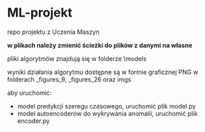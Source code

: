 # ML-projekt
repo projektu z Uczenia Maszyn

**w plikach należy zmienić ścieżki do plików z danymi na własne**

pliki algorytmów znajdują się w folderze \models

wyniki działania algorytmu dostępne są w formie graficznej PNG w folderach _figures_9, _figures_26 oraz imgs

aby uruchomić:
- model predykcji szeregu czasowego, uruchomić plik model.py
- model autoencoderów do wykrywania anomalii, uruchomić plik encoder.py
